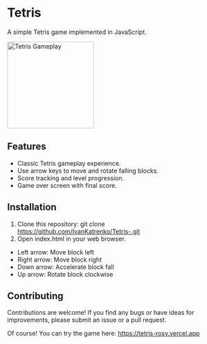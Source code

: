 # Tetris
A simple Tetris game implemented in JavaScript.

<img src='https://m.media-amazon.com/images/I/61M3rDwh4qL.png'
alt='Tetris Gameplay' width='200' heigth='200'>

## Features
- Classic Tetris gameplay experience.
- Use arrow keys to move and rotate falling blocks.
- Score tracking and level progression.
- Game over screen with final score.

## Installation
1. Clone this repository:
   git clone https://github.com/IvanKatrenko/Tetris-.git
2. Open index.html in your web browser.
   
- Left arrow: Move block left
- Right arrow: Move block right
- Down arrow: Accelerate block fall
- Up arrow: Rotate block clockwise
   
## Contributing

Contributions are welcome! If you find any bugs or have ideas for improvements, please submit an issue or a pull request.

Of course! You can try the game here: https://tetris-rosy.vercel.app
